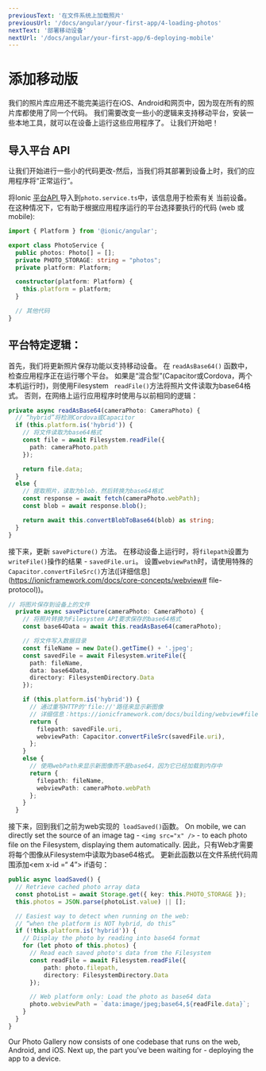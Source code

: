 ```yaml
---
previousText: '在文件系统上加载照片'
previousUrl: '/docs/angular/your-first-app/4-loading-photos'
nextText: '部署移动设备'
nextUrl: '/docs/angular/your-first-app/6-deploying-mobile'
---
```


# 添加移动版

我们的照片库应用还不能完美运行在iOS、Android和网页中，因为现在所有的照片库都使用了同一个代码。 我们需要改变一些小的逻辑来支持移动平台，安装一些本地工具，就可以在设备上运行这些应用程序了。 让我们开始吧！

## 导入平台 API

让我们开始进行一些小的代码更改-然后，当我们将其部署到设备上时，我们的应用程序将“正常运行”。

将Ionic [平台API ](https://ionicframework.com/docs/angular/platform)导入到` photo.service.ts `中，该信息用于检索有关 当前设备。 在这种情况下，它有助于根据应用程序运行的平台选择要执行的代码 (web 或 mobile):

```typescript
import { Platform } from '@ionic/angular';

export class PhotoService {
  public photos: Photo[] = [];
  private PHOTO_STORAGE: string = "photos";
  private platform: Platform;

  constructor(platform: Platform) {
    this.platform = platform;
  }

  // 其他代码
}
```

## 平台特定逻辑：

首先，我们将更新照片保存功能以支持移动设备。 在 `readAsBase64()` 函数中，检查应用程序正在运行哪个平台。 如果是“混合型”(Capacitor或Cordova，两个本机运行时)，则使用Filesystem ` readFile()`方法将照片文件读取为base64格式。 否则，在网络上运行应用程序时使用与以前相同的逻辑：

```typescript
private async readAsBase64(cameraPhoto: CameraPhoto) {
  // “hybrid”将检测Cordova或Capacitor
  if (this.platform.is('hybrid')) {
    // 将文件读取为base64格式
    const file = await Filesystem.readFile({
      path: cameraPhoto.path
    });

    return file.data;
  }
  else {
    // 提取照片，读取为blob，然后转换为base64格式
    const response = await fetch(cameraPhoto.webPath);
    const blob = await response.blob();

    return await this.convertBlobToBase64(blob) as string;
  }
}
```

接下来，更新 `savePicture()` 方法。 在移动设备上运行时，将`filepath`设置为`writeFile()`操作的结果 - `savedFile.uri`。 设置`webviewPath`时，请使用特殊的`Capacitor.convertFileSrc()`方法([详细信息](https://ionicframework.com/docs/core-concepts/webview# file-protocol))。

```typescript
// 将图片保存到设备上的文件
  private async savePicture(cameraPhoto: CameraPhoto) {
    // 将照片转换为Filesystem API要求保存的base64格式
    const base64Data = await this.readAsBase64(cameraPhoto);

    // 将文件写入数据目录
    const fileName = new Date().getTime() + '.jpeg';
    const savedFile = await Filesystem.writeFile({
      path: fileName,
      data: base64Data,
      directory: FilesystemDirectory.Data
    });

    if (this.platform.is('hybrid')) {
      // 通过重写HTTP的'file://'路径来显示新图像
      // 详细信息：https://ionicframework.com/docs/building/webview#file-protocol
      return {
        filepath: savedFile.uri,
        webviewPath: Capacitor.convertFileSrc(savedFile.uri),
      };
    }
    else {
      // 使用webPath来显示新图像而不是base64，因为它已经加载到内存中
      return {
        filepath: fileName,
        webviewPath: cameraPhoto.webPath
      };
    }
  }
```

接下来，回到我们之前为web实现的` loadSaved()`函数。 On mobile, we can directly set the source of an image tag - `<img src="x" />` - to each photo file on the Filesystem, displaying them automatically. 因此，只有Web才需要将每个图像从Filesystem中读取为base64格式。 更新此函数以在文件系统代码周围添加<em x-id =“ 4”> if语句</em>：

```typescript
public async loadSaved() {
  // Retrieve cached photo array data
  const photoList = await Storage.get({ key: this.PHOTO_STORAGE });
  this.photos = JSON.parse(photoList.value) || [];

  // Easiest way to detect when running on the web:
  // “when the platform is NOT hybrid, do this”
  if (!this.platform.is('hybrid')) {
    // Display the photo by reading into base64 format
    for (let photo of this.photos) {
      // Read each saved photo's data from the Filesystem
      const readFile = await Filesystem.readFile({
          path: photo.filepath,
          directory: FilesystemDirectory.Data
      });

      // Web platform only: Load the photo as base64 data
      photo.webviewPath = `data:image/jpeg;base64,${readFile.data}`;
    }
  }
}
```

Our Photo Gallery now consists of one codebase that runs on the web, Android, and iOS. Next up, the part you’ve been waiting for - deploying the app to a device.
